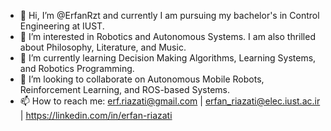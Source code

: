 - 👋 Hi, I’m @ErfanRzt and currently I am pursuing my bachelor's in Control Engineering at IUST.
- 👀 I’m interested in Robotics and Autonomous Systems. I am also thrilled about Philosophy, Literature, and Music.
- 🌱 I’m currently learning Decision Making Algorithms, Learning Systems, and Robotics Programming.
- 💞️ I’m looking to collaborate on Autonomous Mobile Robots, Reinforcement Learning, and ROS-based Systems.
- 📫 How to reach me: erf.riazati@gmail.com | erfan_riazati@elec.iust.ac.ir | https://linkedin.com/in/erfan-riazati

<!---
ErfanRzt/ErfanRzt is a ✨ special ✨ repository because its `README.md` (this file) appears on your GitHub profile.
You can click the Preview link to take a look at your changes.
--->
